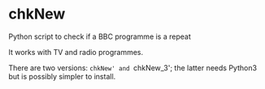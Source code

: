 # chkNew
Python script to check if a BBC programme is a repeat

It works with TV and radio programmes.

There are two versions: `chkNew' and `chkNew_3';
the latter needs Python3 but is possibly simpler to install.
